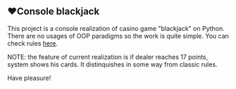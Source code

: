 ## :hearts:Console blackjack
This project is a console realization of casino game "blackjack" on Python. 
</br>
There are no usages of OOP paradigms so the work is quite simple.
You can check rules <a href="https://en.wikipedia.org/wiki/Blackjack#Rule_variations_and_effects_on_house_edge">here</a>.

NOTE: the feature of current realization is if dealer reaches 17 points, system shows his cards. It distinquishes in some way from classic rules.

Have pleasure!
